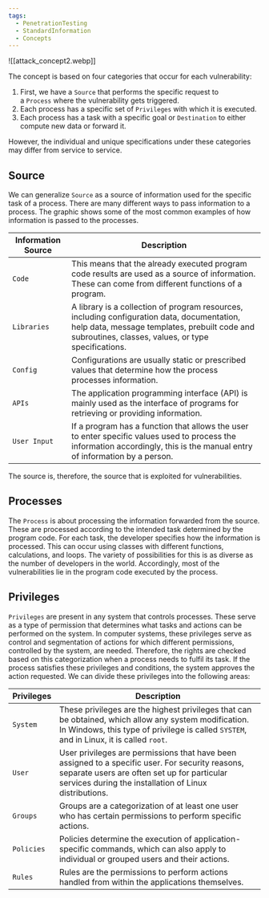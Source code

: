 ```yaml
---
tags:
  - PenetrationTesting
  - StandardInformation
  - Concepts
---
```


![[attack_concept2.webp]]

The concept is based on four categories that occur for each vulnerability:

1. First, we have a `Source` that performs the specific request to a `Process` where the vulnerability gets triggered. 
2. Each process has a specific set of `Privileges` with which it is executed. 
3. Each process has a task with a specific goal or `Destination` to either compute new data or forward it. 

However, the individual and unique specifications under these categories may differ from service to service.

## Source

We can generalize `Source` as a source of information used for the specific task of a process. There are many different ways to pass information to a process. The graphic shows some of the most common examples of how information is passed to the processes.

| **Information Source** | **Description**                                                                                                                                                                                    |
| ---------------------- | -------------------------------------------------------------------------------------------------------------------------------------------------------------------------------------------------- |
| `Code`                 | This means that the already executed program code results are used as a source of information. These can come from different functions of a program.                                               |
| `Libraries`            | A library is a collection of program resources, including configuration data, documentation, help data, message templates, prebuilt code and subroutines, classes, values, or type specifications. |
| `Config`               | Configurations are usually static or prescribed values that determine how the process processes information.                                                                                       |
| `APIs`                 | The application programming interface (API) is mainly used as the interface of programs for retrieving or providing information.                                                                   |
| `User Input`           | If a program has a function that allows the user to enter specific values used to process the information accordingly, this is the manual entry of information by a person.                        |
The source is, therefore, the source that is exploited for vulnerabilities.
## Processes

The `Process` is about processing the information forwarded from the source. These are processed according to the intended task determined by the program code. For each task, the developer specifies how the information is processed. This can occur using classes with different functions, calculations, and loops. The variety of possibilities for this is as diverse as the number of developers in the world. Accordingly, most of the vulnerabilities lie in the program code executed by the process.

## Privileges

`Privileges` are present in any system that controls processes. These serve as a type of permission that determines what tasks and actions can be performed on the system. In computer systems, these privileges serve as control and segmentation of actions for which different permissions, controlled by the system, are needed. Therefore, the rights are checked based on this categorization when a process needs to fulfil its task. If the process satisfies these privileges and conditions, the system approves the action requested. We can divide these privileges into the following areas:

| **Privileges** | **Description**                                                                                                                                                                                           |
| -------------- | --------------------------------------------------------------------------------------------------------------------------------------------------------------------------------------------------------- |
| `System`       | These privileges are the highest privileges that can be obtained, which allow any system modification. In Windows, this type of privilege is called `SYSTEM`, and in Linux, it is called `root`.          |
| `User`         | User privileges are permissions that have been assigned to a specific user. For security reasons, separate users are often set up for particular services during the installation of Linux distributions. |
| `Groups`       | Groups are a categorization of at least one user who has certain permissions to perform specific actions.                                                                                                 |
| `Policies`     | Policies determine the execution of application-specific commands, which can also apply to individual or grouped users and their actions.                                                                 |
| `Rules`        | Rules are the permissions to perform actions handled from within the applications themselves.                                                                                                             |











